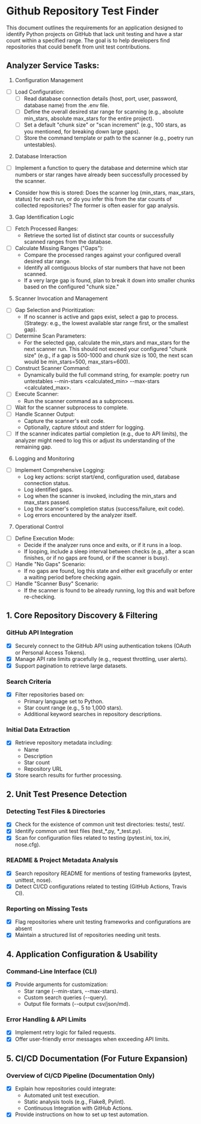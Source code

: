 # **Github Repository Test Finder**

This document outlines the requirements for an application designed to identify Python projects on GitHub that lack unit testing and have a star count within a specified range. The goal is to help developers find repositories that could benefit from unit test contributions.


## **Analyzer Service Tasks:**

1. Configuration Management
- [ ] Load Configuration:
  - [ ] Read database connection details (host, port, user, password, database name) from the .env file.
  - [ ] Define the overall desired star range for scanning (e.g., absolute min_stars, absolute max_stars for the entire project).
  - [ ] Set a default "chunk size" or "scan increment" (e.g., 100 stars, as you mentioned, for breaking down large gaps).
  - [ ] Store the command template or path to the scanner (e.g., poetry run untestables).
2. Database Interaction
- [ ] Implement a function to query the database and determine which star numbers or star ranges have already been successfully processed by the scanner.
 - Consider how this is stored: Does the scanner log (min_stars, max_stars, status) for each run, or do you infer this from the star counts of collected repositories? The former is often easier for gap analysis.
3. Gap Identification Logic
- [ ] Fetch Processed Ranges:
  - Retrieve the sorted list of distinct star counts or successfully scanned ranges from the database.
- [ ] Calculate Missing Ranges ("Gaps"):
  -  Compare the processed ranges against your configured overall desired star range.
  - Identify all contiguous blocks of star numbers that have not been scanned.
  - If a very large gap is found, plan to break it down into smaller chunks based on the configured "chunk size."
5. Scanner Invocation and Management
- [ ] Gap Selection and Prioritization:
  - If no scanner is active and gaps exist, select a gap to process. (Strategy: e.g., the lowest available star range first, or the smallest gap).
- [ ] Determine Scan Parameters:
  - For the selected gap, calculate the min_stars and max_stars for the next scanner run. This should not exceed your configured "chunk size" (e.g., if a gap is 500-1000 and chunk size is 100, the next scan would be min_stars=500, max_stars=600).
- [ ] Construct Scanner Command:
  - Dynamically build the full command string, for example: poetry run untestables --min-stars <calculated_min> --max-stars <calculated_max>.
- [ ] Execute Scanner:
  - Run the scanner command as a subprocess.
- [ ] Wait for the scanner subprocess to complete.
- [ ] Handle Scanner Output:
  - Capture the scanner's exit code.
  - Optionally, capture stdout and stderr for logging.
- [ ] If the scanner indicates partial completion (e.g., due to API limits), the analyzer might need to log this or adjust its understanding of the remaining gap.
6. Logging and Monitoring
- [ ] Implement Comprehensive Logging:
  - Log key actions: script start/end, configuration used, database connection status.
  - Log identified gaps.
  - Log when the scanner is invoked, including the min_stars and max_stars passed.
  - Log the scanner's completion status (success/failure, exit code).
  - Log errors encountered by the analyzer itself.
7. Operational Control
- [ ] Define Execution Mode:
  - Decide if the analyzer runs once and exits, or if it runs in a loop.
  - If looping, include a sleep interval between checks (e.g., after a scan finishes, or if no gaps are found, or if the scanner is busy).
- [ ] Handle "No Gaps" Scenario:
  - If no gaps are found, log this state and either exit gracefully or enter a waiting period before checking again.
- [ ] Handle "Scanner Busy" Scenario:
  - If the scanner is found to be already running, log this and wait before re-checking.



## **1. Core Repository Discovery & Filtering**

### **GitHub API Integration**

- [x] Securely connect to the GitHub API using authentication tokens (OAuth or Personal Access Tokens).
- [x] Manage API rate limits gracefully (e.g., request throttling, user alerts).
- [x] Support pagination to retrieve large datasets.

### **Search Criteria**

- [x] Filter repositories based on:
  - Primary language set to Python.
  - Star count range (e.g., 5 to 1,000 stars).
  - Additional keyword searches in repository descriptions.

### **Initial Data Extraction**

- [x] Retrieve repository metadata including:
  - Name
  - Description
  - Star count
  - Repository URL
- [x] Store search results for further processing.

## **2. Unit Test Presence Detection**

### **Detecting Test Files & Directories**

- [x] Check for the existence of common unit test directories: tests/, test/.
- [x] Identify common unit test files (test\_\*.py, \*\_test.py).
- [x] Scan for configuration files related to testing (pytest.ini, tox.ini, nose.cfg).

### **README & Project Metadata Analysis**

- [x] Search repository README for mentions of testing frameworks (pytest, unittest, nose).
- [x] Detect CI/CD configurations related to testing (GitHub Actions, Travis CI).

### **Reporting on Missing Tests**

- [x] Flag repositories where unit testing frameworks and configurations are absent
- [x] Maintain a structured list of repositories needing unit tests.

## **4. Application Configuration & Usability**

### **Command-Line Interface (CLI)**

- [x] Provide arguments for customization:
  - Star range (--min-stars, --max-stars).
  - Custom search queries (--query).
  - Output file formats (--output csv/json/md).

### **Error Handling & API Limits**

- [x] Implement retry logic for failed requests.
- [x] Offer user-friendly error messages when exceeding API limits.

## **5. CI/CD Documentation (For Future Expansion)**

### **Overview of CI/CD Pipeline (Documentation Only)**

- [x] Explain how repositories could integrate:
  - Automated unit test execution.
  - Static analysis tools (e.g., Flake8, Pylint).
  - Continuous Integration with GitHub Actions.
- [x] Provide instructions on how to set up test automation.
